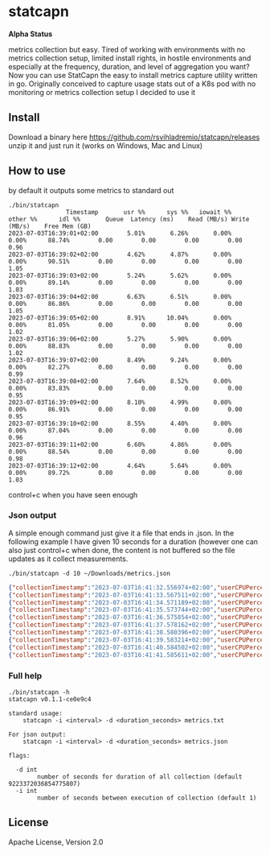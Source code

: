 # statcapn

**Alpha Status**

metrics collection but easy. Tired of working with environments with no metrics collection setup, limited install rights, in hostile environments and especially at the frequency, duration, and level of aggregation you want? Now you can use StatCapn the easy to install metrics capture utility written in go. Originally conceived to capture usage stats out of a K8s pod with no monitoring or metrics collection setup I decided to use it

## Install

Download a binary here https://github.com/rsvihladremio/statcapn/releases unzip it and just run it (works on Windows, Mac and Linux)

## How to use

by default it outputs some metrics to standard out

```
./bin/statcapn
                Timestamp	    usr %%	    sys %%	 iowait %%	  other %%	    idl %%	     Queue	Latency (ms)	Read (MB/s)	Write (MB/s)	Free Mem (GB)
2023-07-03T16:39:01+02:00	     5.01%	     6.26%	     0.00%	     0.00%	    88.74%	      0.00	      0.00	      0.00	      0.00	      0.96
2023-07-03T16:39:02+02:00	     4.62%	     4.87%	     0.00%	     0.00%	    90.51%	      0.00	      0.00	      0.00	      0.00	      1.05
2023-07-03T16:39:03+02:00	     5.24%	     5.62%	     0.00%	     0.00%	    89.14%	      0.00	      0.00	      0.00	      0.00	      1.03
2023-07-03T16:39:04+02:00	     6.63%	     6.51%	     0.00%	     0.00%	    86.86%	      0.00	      0.00	      0.00	      0.00	      1.05
2023-07-03T16:39:05+02:00	     8.91%	    10.04%	     0.00%	     0.00%	    81.05%	      0.00	      0.00	      0.00	      0.00	      1.02
2023-07-03T16:39:06+02:00	     5.27%	     5.90%	     0.00%	     0.00%	    88.83%	      0.00	      0.00	      0.00	      0.00	      1.02
2023-07-03T16:39:07+02:00	     8.49%	     9.24%	     0.00%	     0.00%	    82.27%	      0.00	      0.00	      0.00	      0.00	      0.99
2023-07-03T16:39:08+02:00	     7.64%	     8.52%	     0.00%	     0.00%	    83.83%	      0.00	      0.00	      0.00	      0.00	      0.95
2023-07-03T16:39:09+02:00	     8.10%	     4.99%	     0.00%	     0.00%	    86.91%	      0.00	      0.00	      0.00	      0.00	      0.95
2023-07-03T16:39:10+02:00	     8.55%	     4.40%	     0.00%	     0.00%	    87.04%	      0.00	      0.00	      0.00	      0.00	      0.96
2023-07-03T16:39:11+02:00	     6.60%	     4.86%	     0.00%	     0.00%	    88.54%	      0.00	      0.00	      0.00	      0.00	      0.98
2023-07-03T16:39:12+02:00	     4.64%	     5.64%	     0.00%	     0.00%	    89.72%	      0.00	      0.00	      0.00	      0.00	      1.03
```
control+c when you have seen enough

### Json output

A simple enough command just give it a file that ends in .json. In the following example I have given 10 seconds for a duration (however one can also just control+c when done, the content is not buffered so the file updates as it collect measurements.

```./bin/statcapn -d 10 ~/Downloads/metrics.json```

```json
{"collectionTimestamp":"2023-07-03T16:41:32.556974+02:00","userCPUPercent":5.53,"systmeCPUPercent":8.29,"idleCPUPercent":86.18,"niceCPUPercent":0,"ioWaitCPUPercent":0,"irqCPUPercent":0,"softIRQCPUPercent":0,"stealCPUPercent":0,"guestCPUPercent":0,"guestCPUNicePercent":0,"queueDepth":0,"diskLatency":0,"readBytes":0,"writeBytes":0,"freeRAMMB":973,"cachedRAMMB":0}
{"collectionTimestamp":"2023-07-03T16:41:33.567511+02:00","userCPUPercent":6.72,"systmeCPUPercent":7.96,"idleCPUPercent":85.32,"niceCPUPercent":0,"ioWaitCPUPercent":0,"irqCPUPercent":0,"softIRQCPUPercent":0,"stealCPUPercent":0,"guestCPUPercent":0,"guestCPUNicePercent":0,"queueDepth":0,"diskLatency":0,"readBytes":0,"writeBytes":0,"freeRAMMB":946,"cachedRAMMB":0}
{"collectionTimestamp":"2023-07-03T16:41:34.571189+02:00","userCPUPercent":8.89,"systmeCPUPercent":8.14,"idleCPUPercent":82.98,"niceCPUPercent":0,"ioWaitCPUPercent":0,"irqCPUPercent":0,"softIRQCPUPercent":0,"stealCPUPercent":0,"guestCPUPercent":0,"guestCPUNicePercent":0,"queueDepth":0,"diskLatency":0,"readBytes":0,"writeBytes":0,"freeRAMMB":963,"cachedRAMMB":0}
{"collectionTimestamp":"2023-07-03T16:41:35.573744+02:00","userCPUPercent":13,"systmeCPUPercent":19.12,"idleCPUPercent":67.88,"niceCPUPercent":0,"ioWaitCPUPercent":0,"irqCPUPercent":0,"softIRQCPUPercent":0,"stealCPUPercent":0,"guestCPUPercent":0,"guestCPUNicePercent":0,"queueDepth":0,"diskLatency":0,"readBytes":0,"writeBytes":0,"freeRAMMB":875,"cachedRAMMB":0}
{"collectionTimestamp":"2023-07-03T16:41:36.575854+02:00","userCPUPercent":9.49,"systmeCPUPercent":8.61,"idleCPUPercent":81.9,"niceCPUPercent":0,"ioWaitCPUPercent":0,"irqCPUPercent":0,"softIRQCPUPercent":0,"stealCPUPercent":0,"guestCPUPercent":0,"guestCPUNicePercent":0,"queueDepth":0,"diskLatency":0,"readBytes":0,"writeBytes":0,"freeRAMMB":936,"cachedRAMMB":0}
{"collectionTimestamp":"2023-07-03T16:41:37.578162+02:00","userCPUPercent":6.88,"systmeCPUPercent":8.76,"idleCPUPercent":84.36,"niceCPUPercent":0,"ioWaitCPUPercent":0,"irqCPUPercent":0,"softIRQCPUPercent":0,"stealCPUPercent":0,"guestCPUPercent":0,"guestCPUNicePercent":0,"queueDepth":0,"diskLatency":0,"readBytes":0,"writeBytes":0,"freeRAMMB":986,"cachedRAMMB":0}
{"collectionTimestamp":"2023-07-03T16:41:38.580396+02:00","userCPUPercent":5.24,"systmeCPUPercent":4.49,"idleCPUPercent":90.26,"niceCPUPercent":0,"ioWaitCPUPercent":0,"irqCPUPercent":0,"softIRQCPUPercent":0,"stealCPUPercent":0,"guestCPUPercent":0,"guestCPUNicePercent":0,"queueDepth":0,"diskLatency":0,"readBytes":0,"writeBytes":0,"freeRAMMB":1012,"cachedRAMMB":0}
{"collectionTimestamp":"2023-07-03T16:41:39.583214+02:00","userCPUPercent":6.63,"systmeCPUPercent":5.51,"idleCPUPercent":87.86,"niceCPUPercent":0,"ioWaitCPUPercent":0,"irqCPUPercent":0,"softIRQCPUPercent":0,"stealCPUPercent":0,"guestCPUPercent":0,"guestCPUNicePercent":0,"queueDepth":0,"diskLatency":0,"readBytes":0,"writeBytes":0,"freeRAMMB":1029,"cachedRAMMB":0}
{"collectionTimestamp":"2023-07-03T16:41:40.584502+02:00","userCPUPercent":8.52,"systmeCPUPercent":5.14,"idleCPUPercent":86.34,"niceCPUPercent":0,"ioWaitCPUPercent":0,"irqCPUPercent":0,"softIRQCPUPercent":0,"stealCPUPercent":0,"guestCPUPercent":0,"guestCPUNicePercent":0,"queueDepth":0,"diskLatency":0,"readBytes":0,"writeBytes":0,"freeRAMMB":1038,"cachedRAMMB":0}
{"collectionTimestamp":"2023-07-03T16:41:41.585611+02:00","userCPUPercent":12.42,"systmeCPUPercent":4.89,"idleCPUPercent":82.69,"niceCPUPercent":0,"ioWaitCPUPercent":0,"irqCPUPercent":0,"softIRQCPUPercent":0,"stealCPUPercent":0,"guestCPUPercent":0,"guestCPUNicePercent":0,"queueDepth":0,"diskLatency":0,"readBytes":0,"writeBytes":0,"freeRAMMB":1069,"cachedRAMMB":0}
```

### Full help

```
./bin/statcapn -h
statcapn v0.1.1-ce0e9c4

standard usage:
	statcapn -i <interval> -d <duration_seconds> metrics.txt

For json output:
	statcapn -i <interval> -d <duration_seconds> metrics.json

flags:

  -d int
    	number of seconds for duration of all collection (default 9223372036854775807)
  -i int
    	number of seconds between execution of collection (default 1)
```

## License

Apache License, Version 2.0
